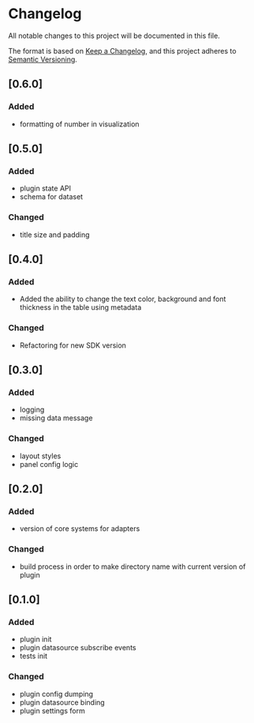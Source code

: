 # Changelog

All notable changes to this project will be documented in this file.

The format is based on [Keep a Changelog](https://keepachangelog.com/en/1.0.0/),
and this project adheres to [Semantic Versioning](https://semver.org/spec/v2.0.0.html).

## [0.6.0]

### Added

- formatting of number in visualization

## [0.5.0]

### Added

- plugin state API
- schema for dataset

### Changed

- title size and padding

## [0.4.0]

### Added
- Added the ability to change the text color, background and font thickness in the table using metadata

### Changed
- Refactoring for new SDK version

## [0.3.0]

### Added

- logging
- missing data message

### Changed

- layout styles
- panel config logic

## [0.2.0]

### Added
- version of core systems for adapters

### Changed
- build process in order to make directory name with current version of plugin

## [0.1.0]

### Added
- plugin init
- plugin datasource subscribe events
- tests init

### Changed
- plugin config dumping
- plugin datasource binding
- plugin settings form
